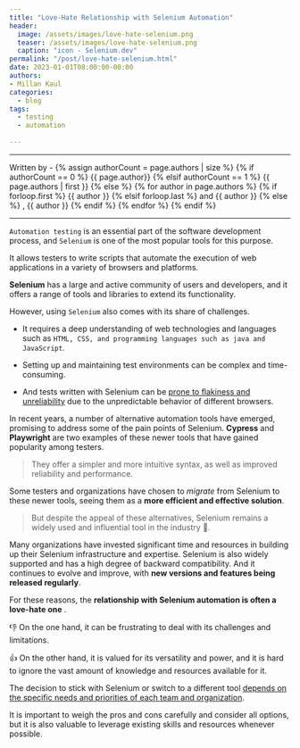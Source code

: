 ```yaml
---
title: "Love-Hate Relationship with Selenium Automation"
header:
  image: /assets/images/love-hate-selenium.png
  teaser: /assets/images/love-hate-selenium.png
  caption: "icon - Selenium.dev"
permalink: "/post/love-hate-selenium.html"
date: 2023-01-01T08:00:00-00:00
authors:
- Millan Kaul
categories:
  - blog
tags:
  - testing
  - automation
  
---
```

<hr>
<p>
 Written by -
{% assign authorCount = page.authors | size %}
{% if authorCount == 0 %}
   {{ page.author}}
{% elsif authorCount == 1 %}
    {{ page.authors | first }}         
{% else %}
    {% for author in page.authors %}
        {% if forloop.first %}
            {{ author }}
        {% elsif forloop.last %}
            and {{ author }}
        {% else %}
            , {{ author }}
        {% endif %}
    {% endfor %}
{% endif %}
</p>

<hr>

`Automation testing` is an essential part of the software development process, and `Selenium` is one of the most popular tools for this purpose. 

It allows testers to write scripts that automate the execution of web applications in a variety of browsers and platforms. 

**Selenium** has a large and active community of users and developers, and it offers a range of tools and libraries to extend its functionality.

However, using `Selenium` also comes with its share of challenges. 

- It requires a deep understanding of web technologies and languages such as `HTML, CSS, and programming languages such as java and JavaScript`.

- Setting up and maintaining test environments can be complex and time-consuming. 

- And tests written with Selenium can be <ins>prone to flakiness and unreliability</ins> due to the unpredictable behavior of different browsers.

In recent years, a number of alternative automation tools have emerged, promising to address some of the pain points of Selenium. 
**Cypress** and **Playwright** are two examples of these newer tools that have gained popularity among testers. 

> They offer a simpler and more intuitive syntax, as well as improved reliability and performance. 

Some testers and organizations have chosen to _migrate_ from Selenium to these newer tools, seeing them as a **more efficient and effective solution**.

> But despite the appeal of these alternatives, Selenium remains a widely used and influential tool in the industry 🙌. 

Many organizations have invested significant time and resources in building up their Selenium infrastructure and expertise. 
Selenium is also widely supported and has a high degree of backward compatibility. 
And it continues to evolve and improve, with **new versions and features being released regularly**.

For these reasons, the **relationship with Selenium automation is often a love-hate one** . 

👎 On the one hand, it can be frustrating to deal with its challenges and limitations. 

👍 On the other hand, it is valued for its versatility and power, and it is hard to ignore the vast amount of knowledge and resources available for it. 

The decision to stick with Selenium or switch to a different tool <ins>depends on the specific needs and priorities of each team and organization</ins>.

It is important to weigh the pros and cons carefully and consider all options, but it is also valuable to leverage existing skills and resources whenever possible.


